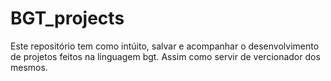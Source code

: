 # BGT_projects

Este repositório tem como intúito, salvar e acompanhar o desenvolvimento de projetos feitos na linguagem bgt. Assim como servir de vercionador dos mesmos.
